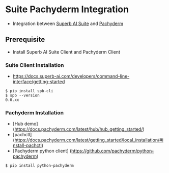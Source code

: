 # Suite Pachyderm Integration
* Integration between [Superb AI Suite](https://www.superb-ai.com/suite) and [Pachyderm](https://www.pachyderm.com/)

## Prerequisite
* Install Superb AI Suite Client and Pachyderm Client

### Suite Client Installation
* https://docs.superb-ai.com/developers/command-line-interface/getting-started
```
$ pip install spb-cli
$ spb --version
0.0.xx
```

### Pachyderm Installation
* [Hub demo] (https://docs.pachyderm.com/latest/hub/hub_getting_started/)
* [pachctl] (https://docs.pachyderm.com/latest/getting_started/local_installation/#install-pachctl)
* [Pachyderm python client] (https://github.com/pachyderm/python-pachyderm)
```
$ pip install python-pachyderm
```
